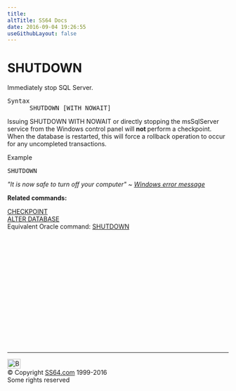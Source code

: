```yaml
---
title:
altTitle: SS64 Docs
date: 2016-09-04 19:26:55
useGithubLayout: false
---
```

<!-- #BeginLibraryItem "/Library/head_sql.lbi" --><!-- #EndLibraryItem --><h1>SHUTDOWN</h1>
<p>Immediately stop SQL Server.</p>
<pre>Syntax
      SHUTDOWN [WITH NOWAIT]
</pre>
<p>Issuing SHUTDOWN WITH NOWAIT  or directly stopping the msSqlServer service from the Windows control panel  will <b>not </b>perform a checkpoint. When the database is restarted, this will force a rollback operation to occur for any uncompleted transactions. </p>
<p>Example</p>
<pre>SHUTDOWN</pre>
<p class="quote"><i>"It is now safe to turn off your computer" ~ <a href="http://support.microsoft.com/?kbid=810903">Windows error message</a></i></p>
<p><b>Related commands:</b></p>
<p>  <a href="checkpoint.html">CHECKPOINT</a><br>
  <a href="database_a.html">ALTER DATABASE</a><br>
Equivalent Oracle command:  <a href="../ora/shutdown.html">SHUTDOWN</a></p><!-- #BeginLibraryItem "/Library/foot_sql.lbi" --><p><script async="" src="//pagead2.googlesyndication.com/pagead/js/adsbygoogle.js"></script>
<!-- ss64-sql -->
<ins class="adsbygoogle" style="display:inline-block;width:300px;height:250px" data-ad-client="ca-pub-6140977852749469" data-ad-slot="6953563613"></ins>
<script>
(adsbygoogle = window.adsbygoogle || []).push({});
</script></p>
<hr>
<div id="bl" class="footer"><a href="#"><img src="../images/top.png" width="30" height="22" alt="Back to the Top"></a></div>
<div id="br" class="footer, tagline">© Copyright <a href="http://ss64.com/">SS64.com</a> 1999-2016<br>
Some rights reserved</div><!-- #EndLibraryItem -->

